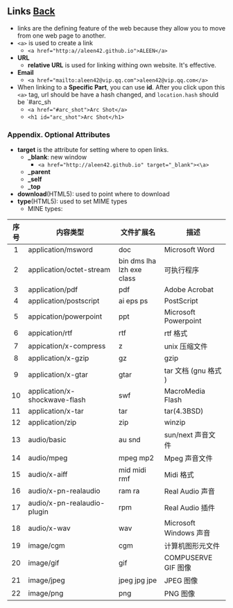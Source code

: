 ## Links [Back](./../HTML.md)

- links are the defining feature of the web because they allow you to move from one web page to another.
- ```<a>``` is used to create a link
	- ```<a href="http:a//aleen42.github.io">ALEEN</a>```
- **URL**
	- **relative URL** is used for linking withing own website. It's effective.
- **Email**
	- ```<a href="mailto:aleen42@vip.qq.com">aleen42@vip.qq.com</a>```
- When linking to a **Specific Part**, you can use **id**. After you click upon this `<a>` tag, url should be have a hash changed, and `location.hash` should be `#arc_sh
	- ```<a href="#arc_shot">Arc Shot</a>```
	- ```<h1 id="arc_shot">Arc Shot</h1>```

### Appendix. Optional Attributes
- **target** is the attribute for setting where to open links.
	- **_blank**: new window
		- ```<a href="http://aleen42.github.io" target="_blank"><\a>```
	- **_parent**
	- **_self**
	- **_top**
- **download**(HTML5): used to point where to download
- **type**(HTML5): used to set MIME types
	- MINE types:

序号|内容类型|文件扩展名|描述
:----:|----|----|----
1|application/msword|doc|Microsoft Word
2|application/octet-stream| bin dms lha lzh exe class|可执行程序
3|application/pdf|pdf|Adobe Acrobat
4|application/postscript|ai eps ps|PostScript
5|appication/powerpoint|ppt|Microsoft Powerpoint
6|appication/rtf|rtf|rtf 格式
7|appication/x-compress|z|unix 压缩文件
8|application/x-gzip|gz|gzip
9|application/x-gtar|gtar|tar 文档 (gnu 格式 )
10|application/x-shockwave-flash|swf|MacroMedia Flash
11|application/x-tar|tar|tar(4.3BSD)
12|application/zip|zip|winzip
13|audio/basic|au snd|sun/next 声音文件
14|audio/mpeg|mpeg mp2|Mpeg 声音文件
15|audio/x-aiff|mid midi rmf|Midi 格式
16|audio/x-pn-realaudio|ram ra|Real Audio 声音
17|audio/x-pn-realaudio-plugin|rpm|Real Audio 插件
18|audio/x-wav|wav|Microsoft Windows 声音
19|image/cgm|cgm|计算机图形元文件
20|image/gif|gif|COMPUSERVE GIF 图像
21|image/jpeg|jpeg jpg jpe|JPEG 图像
22|image/png|png|PNG 图像


